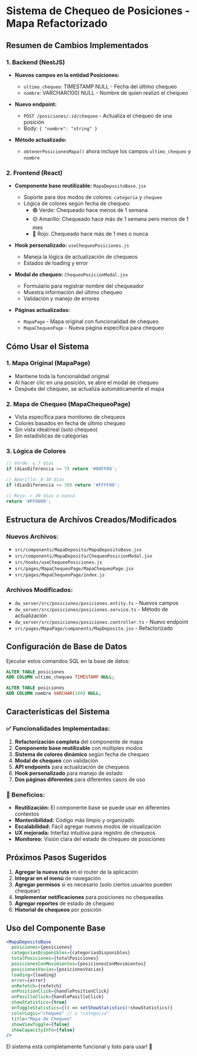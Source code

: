 # Sistema de Chequeo de Posiciones - Mapa Refactorizado

## Resumen de Cambios Implementados

### 1. Backend (NestJS)
- **Nuevos campos en la entidad Posiciones:**
  - `ultimo_chequeo`: TIMESTAMP NULL - Fecha del último chequeo
  - `nombre`: VARCHAR(100) NULL - Nombre de quien realizó el chequeo

- **Nuevo endpoint:**
  - `POST /posiciones/:id/chequeo` - Actualiza el chequeo de una posición
  - Body: `{ "nombre": "string" }`

- **Método actualizado:**
  - `obtenerPosicionesMapa()` ahora incluye los campos `ultimo_chequeo` y `nombre`

### 2. Frontend (React)
- **Componente base reutilizable:** `MapaDepositoBase.jsx`
  - Soporte para dos modos de colores: `categoria` y `chequeo`
  - Lógica de colores según fecha de chequeo:
    - 🟢 Verde: Chequeado hace menos de 1 semana
    - 🟡 Amarillo: Chequeado hace más de 1 semana pero menos de 1 mes
    - 🔴 Rojo: Chequeado hace más de 1 mes o nunca

- **Hook personalizado:** `useChequeoPosiciones.js`
  - Maneja la lógica de actualización de chequeos
  - Estados de loading y error

- **Modal de chequeo:** `ChequeoPosicionModal.jsx`
  - Formulario para registrar nombre del chequeador
  - Muestra información del último chequeo
  - Validación y manejo de errores

- **Páginas actualizadas:**
  - `MapaPage` - Mapa original con funcionalidad de chequeo
  - `MapaChequeoPage` - Nueva página específica para chequeo

## Cómo Usar el Sistema

### 1. Mapa Original (MapaPage)
- Mantiene toda la funcionalidad original
- Al hacer clic en una posición, se abre el modal de chequeo
- Después del chequeo, se actualiza automáticamente el mapa

### 2. Mapa de Chequeo (MapaChequeoPage)
- Vista específica para monitoreo de chequeos
- Colores basados en fecha de último chequeo
- Sin vista ideal/real (solo chequeo)
- Sin estadísticas de categorías

### 3. Lógica de Colores
```javascript
// Verde: ≤ 7 días
if (diasDiferencia <= 7) return '#00FF00';

// Amarillo: 8-30 días  
if (diasDiferencia <= 30) return '#FFFF00';

// Rojo: > 30 días o nunca
return '#FF0000';
```

## Estructura de Archivos Creados/Modificados

### Nuevos Archivos:
- `src/components/MapaDeposito/MapaDepositoBase.jsx`
- `src/components/MapaDeposito/ChequeoPosicionModal.jsx`
- `src/hooks/useChequeoPosiciones.js`
- `src/pages/MapaChequeoPage/MapaChequeoPage.jsx`
- `src/pages/MapaChequeoPage/index.js`

### Archivos Modificados:
- `dw_server/src/posiciones/posiciones.entity.ts` - Nuevos campos
- `dw_server/src/posiciones/posiciones.service.ts` - Método de actualización
- `dw_server/src/posiciones/posiciones.controller.ts` - Nuevo endpoint
- `src/pages/MapaPage/components/MapDeposito.jsx` - Refactorizado

## Configuración de Base de Datos

Ejecutar estos comandos SQL en la base de datos:

```sql
ALTER TABLE posiciones
ADD COLUMN ultimo_chequeo TIMESTAMP NULL;

ALTER TABLE posiciones
ADD COLUMN nombre VARCHAR(100) NULL;
```

## Características del Sistema

### ✅ Funcionalidades Implementadas:
1. **Refactorización completa** del componente de mapa
2. **Componente base reutilizable** con múltiples modos
3. **Sistema de colores dinámico** según fecha de chequeo
4. **Modal de chequeo** con validación
5. **API endpoints** para actualización de chequeos
6. **Hook personalizado** para manejo de estado
7. **Dos páginas diferentes** para diferentes casos de uso

### 🎯 Beneficios:
- **Reutilización:** El componente base se puede usar en diferentes contextos
- **Mantenibilidad:** Código más limpio y organizado
- **Escalabilidad:** Fácil agregar nuevos modos de visualización
- **UX mejorada:** Interfaz intuitiva para registro de chequeos
- **Monitoreo:** Visión clara del estado de chequeo de posiciones

## Próximos Pasos Sugeridos

1. **Agregar la nueva ruta** en el router de la aplicación
2. **Integrar en el menú** de navegación
3. **Agregar permisos** si es necesario (solo ciertos usuarios pueden chequear)
4. **Implementar notificaciones** para posiciones no chequeadas
5. **Agregar reportes** de estado de chequeo
6. **Historial de chequeos** por posición

## Uso del Componente Base

```jsx
<MapaDepositoBase
  posiciones={posiciones}
  categoriasDisponibles={categoriasDisponibles}
  totalPosiciones={totalPosiciones}
  posicionesConMovimientos={posicionesConMovimientos}
  posicionesVacias={posicionesVacias}
  loading={loading}
  error={error}
  onRefetch={refetch}
  onPositionClick={handlePositionClick}
  onPasilloClick={handlePasilloClick}
  showStatistics={true}
  onToggleStatistics={() => setShowStatistics(!showStatistics)}
  colorLogic="chequeo" // o "categoria"
  title="Mapa de Chequeo"
  showViewToggle={false}
  showCapacityInfo={false}
/>
```

El sistema está completamente funcional y listo para usar! 🚀

